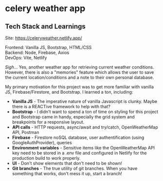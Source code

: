 # celery weather app
## Tech Stack and Learnings

Site: https://celeryweather.netlify.app/

Frontend: Vanilla JS, Bootstrap, HTML/CSS\
Backend: Node, Firebase, Axios\
DevOps: Vite, Netlify

*Sigh*... Yes, another weather app for retrieving current weather conditions. However, there is also a "memories" feature which allows the user to save the current location/conditions and a note to their own personal database. 

My primary motivation for this project was to get more familiar with vanilla JS, Firebase/Firestore, and Bootstrap. I learned a ton, including: 

* **Vanilla JS** - The imperative nature of vanilla Javascript is clunky. Maybe there is a REACTive framework to help with that?
* **Bootstrap** - I didn't want to spend a ton of time on styling for this project and Bootstrap came in handy, especially the grid system and breakpoints for a responsive layout.
* **API calls** - HTTP requests, async/await and try/catch, OpenWeatherMap API, Postman
* **Firebase** - Firestore noSQL database, user authentification (using GoogleAuthProvider), queries
* **Environment variables** - Sensitive items like the OpenWeatherMap API key need to be stored in a .env file and configured in Netlify for the production build to work properly.
* **UI** - Don't show elements that don't need to be shown!
* **Git branches** - The true utility of git branches. When you have something that works, don't mess it up, start a branch!
